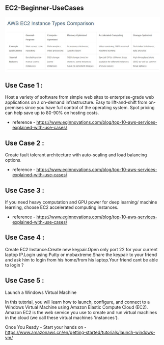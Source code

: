 ## EC2-Beginner-UseCases
[![Watch the video](./EC2-Instance-Types-Comparison.JPG)](https://linkedin.com/in/vijaystack)

## Use Case 1 :

   Host a variety of software from simple web sites to enterprise-grade web applications on a on-demand infrastructure. Easy to lift-and-shift from on-premises since you have full control of the operating system. Spot pricing can help save up to 80-90% on hosting costs.
   
   - reference - https://www.eginnovations.com/blog/top-10-aws-services-explained-with-use-cases/

## Use Case 2 :

Create fault tolerant architecture with auto-scaling and load balancing options.

   - reference - https://www.eginnovations.com/blog/top-10-aws-services-explained-with-use-cases/
   
## Use Case 3 :

If you need heavy computation and GPU power for deep learning/ machine learning, choose EC2 accelerated computing instances.

   - reference - https://www.eginnovations.com/blog/top-10-aws-services-explained-with-use-cases/
   
## Use Case 4 :

Create EC2 Instance.Create new keypair.Open only port 22 for your current laptop IP.Login using Putty or mobaxtreme.Share the keypair to your friend and ask him to login from his home/from his laptop.Your friend cant be able to login ?


## Use Case 5 :
Launch a Windows Virtual Machine


In this tutorial, you will learn how to launch, configure, and connect to a Windows Virtual Machine using Amazon Elastic Compute Cloud (EC2).  Amazon EC2 is the web service you use to create and run virtual machines in the cloud (we call these virtual machines 'instances'). 

Once You Ready - Start your hands on - https://www.amazonaws.cn/en/getting-started/tutorials/launch-windows-vm/